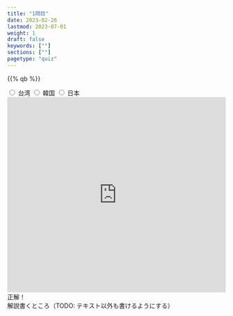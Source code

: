 ```yaml
---
title: "1問目"
date: 2023-02-26
lastmod: 2023-07-01
weight: 1
draft: false
keywords: [""]
sections: [""]
pagetype: "quiz"
---
```


{{% qb %}}

<div class="googlemap-if quizbutton">
<div class="radiobox" id="blur-checkbox" onclick="applyblur()">
	<input id="radio1" class="radiobutton quizr" name="hoge" type="radio" value="ラジオボタン1" />
	<label for="radio1" class="quizlabel">台湾</label>
	<input id="radio2" class="radiobutton quizr" name="hoge" type="radio" value="ラジオボタン2" />
	<label for="radio2" class="quizlabel">韓国</label>
	<input id="radio3" class="radiobutton quizr" name="hoge" type="radio" value="c" />
	<label for="radio3" class="quizlabel">日本</label>
</div>
</div>

<div class="googlemap-if">
<iframe class="iframe-blur" src="https://www.google.com/maps/embed?pb=!4v1718467003953!6m8!1m7!1sfqYqx0ug5oHKLc6zgzdlEQ!2m2!1d43.51896332400487!2d144.9735985487119!3f317.5630179714016!4f13.325482767071023!5f0.4000000000000002" width="100%" height="450" style="border:0;" allowfullscreen="" loading="lazy" referrerpolicy="no-referrer-when-downgrade"></iframe>
</div>
<div class="googlemap-if ansarea transparent-area correct-text">
正解！
</div>

<div class="googlemap-if ansarea transparent-area">
解説書くところ（TODO: テキスト以外も書けるようにする）
</div>